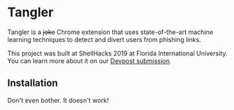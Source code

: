 # Tangler
Tangler is a ~~joke~~ Chrome extension that uses state-of-the-art machine learning techniques to detect and divert users from phishing links.

This project was built at ShellHacks 2019 at Florida International University. You can learn more about it on our [Devpost submission](https://devpost.com/software/tangler-53n1r4).

## Installation
Don't even bother. It doesn't work!


